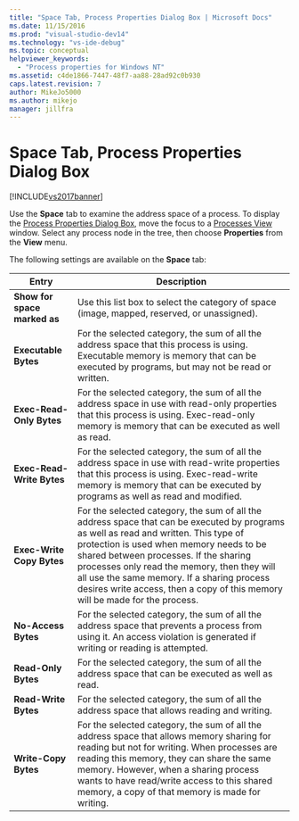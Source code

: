 ```yaml
---
title: "Space Tab, Process Properties Dialog Box | Microsoft Docs"
ms.date: 11/15/2016
ms.prod: "visual-studio-dev14"
ms.technology: "vs-ide-debug"
ms.topic: conceptual
helpviewer_keywords: 
  - "Process properties for Windows NT"
ms.assetid: c4de1866-7447-48f7-aa88-28ad92c0b930
caps.latest.revision: 7
author: MikeJo5000
ms.author: mikejo
manager: jillfra
---
```

# Space Tab, Process Properties Dialog Box
[!INCLUDE[vs2017banner](../includes/vs2017banner.md)]

Use the **Space** tab to examine the address space of a process. To display the [Process Properties Dialog Box](../debugger/process-properties-dialog-box.md), move the focus to a [Processes View](../debugger/processes-view.md) window. Select any process node in the tree, then choose **Properties** from the **View** menu.  
  
 The following settings are available on the **Space** tab:  
  
|Entry|Description|  
|-----------|-----------------|  
|**Show for space marked as**|Use this list box to select the category of space (image, mapped, reserved, or unassigned).|  
|**Executable Bytes**|For the selected category, the sum of all the address space that this process is using. Executable memory is memory that can be executed by programs, but may not be read or written.|  
|**Exec-Read-Only Bytes**|For the selected category, the sum of all the address space in use with read-only properties that this process is using. Exec-read-only memory is memory that can be executed as well as read.|  
|**Exec-Read-Write Bytes**|For the selected category, the sum of all the address space in use with read-write properties that this process is using. Exec-read-write memory is memory that can be executed by programs as well as read and modified.|  
|**Exec-Write Copy Bytes**|For the selected category, the sum of all the address space that can be executed by programs as well as read and written. This type of protection is used when memory needs to be shared between processes. If the sharing processes only read the memory, then they will all use the same memory. If a sharing process desires write access, then a copy of this memory will be made for the process.|  
|**No-Access Bytes**|For the selected category, the sum of all the address space that prevents a process from using it. An access violation is generated if writing or reading is attempted.|  
|**Read-Only Bytes**|For the selected category, the sum of all the address space that can be executed as well as read.|  
|**Read-Write Bytes**|For the selected category, the sum of all the address space that allows reading and writing.|  
|**Write-Copy Bytes**|For the selected category, the sum of all the address space that allows memory sharing for reading but not for writing. When processes are reading this memory, they can share the same memory. However, when a sharing process wants to have read/write access to this shared memory, a copy of that memory is made for writing.|
